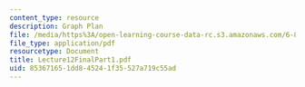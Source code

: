 ```yaml
---
content_type: resource
description: Graph Plan
file: /media/https%3A/open-learning-course-data-rc.s3.amazonaws.com/6-825-techniques-in-artificial-intelligence-sma-5504-fall-2002/853671651dd845241f35527a719c55ad_Lecture12FinalPart1.pdf
file_type: application/pdf
resourcetype: Document
title: Lecture12FinalPart1.pdf
uid: 85367165-1dd8-4524-1f35-527a719c55ad
---
```

